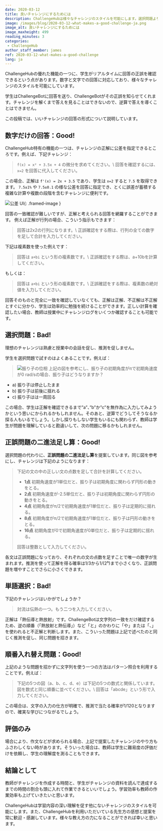 ```yaml
---
date: 2020-03-12
title: 良いチャレンジにするためには
description: ChallengeHubは様々なチャレンジのスタイルを可能にします。選択問題よりいいものができます！
image: /images/blog/2020-03-12-what-makes-a-good-challenge-ja.png
image_alt: 良いチャレンジにするためには
image_maxheight: 499
reading_minutes: 3
categories:
 - ChallengeHub
author_staff_member: james
ref: 2020-03-12-what-makes-a-good-challenge
lang: ja
---
```


ChallengeHubの優れた機能の一つに、学生がリアルタイムに回答の正誤を確認できるという点があります。数字と文字での回答に対応しており、様々なチャレンジのスタイルを可能にしています。

学生はChallengeBotに回答を送り、ChallengeBotがその正誤を知らせてくれます。チャレンジを解くまで答えを見ることはできないので、逆算で答えを導くことはできません。

この投稿では、いいチャレンジの回答の形式について説明しています。

## 数字だけの回答：Good!

ChallengeHub特有の機能の一つは、チャレンジの正解に公差を指定できるところです。例えば、下記チャレンジ：

> ```f(x) = x² + 3.5x + 4``` の微分を求めてください。\\
> 回答を確認するには、 ```x=2``` を回答に代入してください。

この場合、正解は ```f'(x) = 2x + 3.5``` であり、学生は ```x=2``` すると ```7.5``` を取得できます。
```7.5±1%``` や ```7.5±0.1``` の様な公差を回答に指定でき、とくに誤差が蓄積する複雑な計算や複数の段階を含むチャレンジに便利です。

![公差 UI](/images/blog/2020-03-12-tolerance.png){: .framed-image }

回答の一致確認が難しいですが、正解と考えられる回答を網羅することができます。
例えば正解が行列の場合、こういう指示もできます：

> 回答は2x2の行列になります。\\
> 正誤確認をする際は、行列の全ての数字を足して合計を入力してください。

下記は複素数を使った例えです：

> 回答は ```a+bi``` という形の複素数です。\\
> 正誤確認をする際は、a+10bを計算してください。

もしくは：

> 回答は ```a+bi``` という形の複素数です。\\
> 正誤確認をする際は、複素数の絶対値を入力してください。

回答そのものと完全に一致を確認していなくても、正解は正解、不正解は不正解とすぐに分かり、学生は効率的に勉強を続けることができます。正しい計算を確認したい場合、教師は授業中にチャレンジログをいくつか確認することも可能です。

## 選択問題：Bad!

理想のチャレンジは熟慮と授業中の会話を促し、推測を促しません。

学生を選択問題で試すのはよくあることです。例えば：

> ![振り子の位相](/images/blog/2020-03-12-pendulum-phase.png)
> 上記の図を参考にし、振り子の初期角度がπで初期角速度が0 rad/sの場合、振り子はどうなりますか？
  - a) 振り子は停止したまま
  - b) 振り子は前後に揺れる
  - c) 振り子はは一周回る

この場合、学生は正解を確認できるまで”a”、”b”か”c”を無作為に入力してみようかという思いにかられるかもしれません。そのあと、逆算でどうしてそうなるか探る人もいるでしょう。しかし探りもしない学生もいるにも関わらず、教師は学生が問題を理解していると勘違いして、次の問題に移るかもしれません。

## 正誤問題の二進法足し算：Good!

選択問題の代わりに、**正誤問題の二進法足し算**を提案しています。同じ図を参考にし、チャレンジは下記のようになります：

> 下記の文の中の正しい文の点数を足して合計を計算してください。
> 
> - **1点** 初期角速度が1単位だと、振り子は初期角度に関わらず円形の動きをとる。
> - **2点** 初期角速度が-2.5単位だと、振り子は初期角度に関わらず円形の動きをとる。
> - **4点** 初期角度がπ/2で初期角速度が1単位だと、振り子は定期的に揺れる。
> - **8点** 初期角度がπ/2で初期角速度が1単位だと、振り子は円形の動きをとる。
> - **16点** 初期角度が0で初期角速度が0単位だと、振り子は定期的に揺れる。
> 
> 回答は整数として入力してください。

各文は正誤問題になっており、それぞれの文の点数を足すことで唯一の数字が生まれます。推測を使って正解を得る確率は1/3から1/(2⁵)まで小さくなり、正誤問題を増やすことでさらに小さくできます。

## 単語選択：Bad!

下記のチャレンジはいかがでしょうか？

> 対流は伝熱の一つ。もう二つを入力してください。

正解は「熱伝導と熱放射」です。ChallengeBotは文字列の一致をだけ確認するため、逆の順番（「熱放射と熱伝導」）など「と」のかわりに「や」または「、」を使われると不正解と判断します。また、こういった問題は上記で述べたのと同じく推測を促し、同じ問題を招きます。

## 順番入れ替え問題：Good!

上記のような問題を招かずに文字列を使う一つの方法はパターン照合を利用することです。例えば：

> 下記の5つの図（a、b、c、d、e）は下記の5つの数式と関係しています。
> 図を数式と同じ順番に並べてください。\\
> 回答は「abcde」という形で入力してください。

この場合は、文字の入力の仕方が明確で、推測で当たる確率が1/120となりますので、確実な学びにつながるでしょう。

## 評価のみ

場合により、作文などが求められる場合、上記で提案したチャレンジのやり方もふさわしくない時があります。そういった場合は、教師は学生に難易度の評価だけを依頼し、学生の理解度を測ることもできます。

## 結論として

教師がチャレンジを作成する時間と、学生がチャレンジの資料を読んで達成するまでの時間の割合も頭に入れて作業できるといいでしょう。学習効率も教師の作業効率も上げていきたいと思います。

ChallengeHubは学習内容の深い理解を促す他にないチャレンジのスタイルを可能にします。また、ChallengeHubを利用いただいている先生方の感想と提案を常に歓迎・感謝しています。様々な教え方の力になることができれば幸いと思います。
